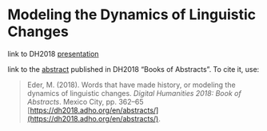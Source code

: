 # Modeling the Dynamics of Linguistic Changes


link to DH2018 [presentation](https://computationalstylistics.github.io/history_of_words/)

link to the [abstract](https://dh2018.adho.org/en/words-that-have-made-history-or-modeling-the-dynamics-of-linguistic-changes/) published in DH2018 “Books of Abstracts”. To cite it, use:

>  Eder, M. (2018). Words that have made history, or modeling the dynamics of linguistic changes. _Digital Humanities 2018: Book of Abstracts_. Mexico City, pp. 362–65 [https://dh2018.adho.org/en/abstracts/](https://dh2018.adho.org/en/abstracts/).


